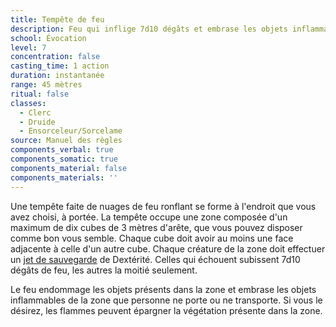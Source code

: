 ```yaml
---
title: Tempête de feu
description: Feu qui inflige 7d10 dégâts et embrase les objets inflammables.
school: Évocation
level: 7
concentration: false
casting_time: 1 action
duration: instantanée
range: 45 mètres
ritual: false
classes:
  - Clerc
  - Druide
  - Ensorceleur/Sorcelame
source: Manuel des règles
components_verbal: true
components_somatic: true
components_material: false
components_materials: ''
---
```

Une tempête faite de nuages de feu ronflant se forme à l'endroit que vous avez choisi, à portée. La tempête occupe une zone composée d'un maximum de dix cubes de 3 mètres d'arête, que vous pouvez disposer comme bon vous semble. Chaque cube doit avoir au moins une face adjacente à celle d'un autre cube. Chaque créature de la zone doit effectuer un [jet de sauvegarde](/utiliser-les-caracteristiques/#jets-de-sauvegarde) de Dextérité. Celles qui échouent subissent 7d10 dégâts de feu, les autres la moitié seulement.

Le feu endommage les objets présents dans la zone et embrase les objets inflammables de la zone que personne ne porte ou ne transporte. Si vous le désirez, les flammes peuvent épargner la végétation présente dans la zone.

